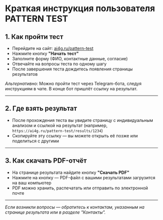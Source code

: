 # Краткая инструкция пользователя PATTERN TEST

## 1. Как пройти тест

- Перейдите на сайт: [ai4g.ru/pattern-test](https://ai4g.ru/pattern-test)
- Нажмите кнопку **"Начать тест"**
- Заполните форму (ФИО, контактные данные, согласие)
- Отвечайте на вопросы теста по одному шагу
- После завершения теста дождитесь появления страницы результатов

_Альтернативно:_
Можно пройти тест через Telegram-бота, следуя инструкциям в чате. В конце бот пришлёт ссылку на результат.

---

## 2. Где взять результат

- После прохождения теста вы увидите страницу с индивидуальным анализом и ссылкой на результат (например, `https://ai4g.ru/pattern-test/results/1234`)
- Скопируйте эту ссылку — вы можете открыть её позже или поделиться с другими

---

## 3. Как скачать PDF-отчёт

- На странице результата найдите кнопку **"Скачать PDF"**
- Нажмите на кнопку — PDF-файл с вашими результатами загрузится на ваш компьютер
- PDF можно хранить, распечатать или отправить по электронной почте

---

_Если возникли вопросы — обратитесь к контактам, указанным на странице результата или в разделе "Контакты"._
